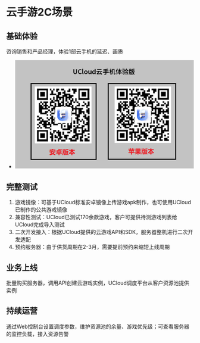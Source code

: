 # 云手游2C场景

## 基础体验
咨询销售和产品经理，体验1部云手机的延迟、画质
* ![img](images/TY.png)

## 完整测试
1. 游戏镜像：可基于UCloud标准安卓镜像上传游戏apk制作，也可使用UCloud已制作的公共游戏镜像
2. 兼容性测试：UCloud已测试170余款游戏，客户可提供待测游戏列表给UCloud完成导入测试
3. 二次开发接入：根据UCloud提供的云游戏API和SDK，服务器整机进行二次开发适配
4. 预约服务器：由于供货周期在2-3月，需要提前预约来缩短上线周期

## 业务上线
批量购买服务器，调用API创建云游戏实例，UCloud调度平台从客户资源池提供实例

## 持续运营
通过Web控制台设置调度参数，维护资源池的余量、游戏优先级；可查看服务器的监控负载，接入资源告警
